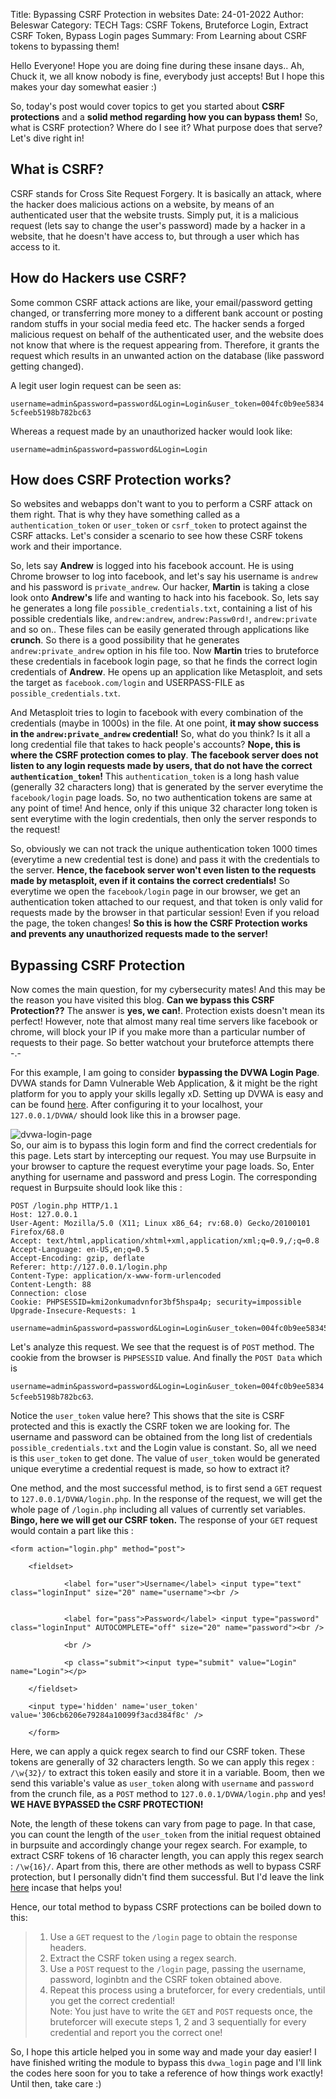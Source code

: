 Title: Bypassing CSRF Protection in websites
Date: 24-01-2022
Author: Beleswar
Category: TECH
Tags: CSRF Tokens, Bruteforce Login, Extract CSRF Token, Bypass Login pages
Summary: From Learning about CSRF tokens to bypassing them!  
  
Hello Everyone! Hope you are doing fine during these insane days.. Ah, Chuck it, we all know nobody is fine, everybody just accepts! But I hope this makes your day somewhat easier :)  
  
So, today's post would cover topics to get you started about **CSRF protections** and a **solid method regarding how you can bypass them!** So, what is CSRF protection? Where do I see it? What purpose does that serve? Let's dive right in!  
  
## What is CSRF?  
  
CSRF stands for Cross Site Request Forgery. It is basically an attack, where the hacker does malicious actions on a website, by means of an authenticated user that the website trusts. Simply put, it is a malicious request (lets say to change the user's password) made by a hacker in a website, that he doesn't have access to, but through a user which has access to it.  
  
## How do Hackers use CSRF?  
  
Some common CSRF attack actions are like, your email/password getting changed, or transferring more money to a different bank account or posting random stuffs in your social media feed etc. The hacker sends a forged malicious request on behalf of the authenticated user, and the website does not know that where is the request appearing from. Therefore, it grants the request which results in an unwanted action on the database (like password getting changed).  
  
A legit user login request can be seen as:  
  
`username=admin&password=password&Login=Login&user_token=004fc0b9ee58345cfeeb5198b782bc63`  
  
Whereas a request made by an unauthorized hacker would look like:  
  
`username=admin&password=password&Login=Login`  
  

## How does CSRF Protection works?  
  
So websites and webapps don't want to you to perform a CSRF attack on them right. That is why they have something called as a `authentication_token` or `user_token` or `csrf_token` to protect against the CSRF attacks. Let's consider a scenario to see how these CSRF tokens work and their importance.  
  
So, lets say **Andrew** is logged into his facebook account. He is using Chrome browser to log into facebook, and let's say his username is `andrew` and his password is `private_andrew`. Our hacker, **Martin** is taking a close look onto **Andrew's** life and wanting to hack into his facebook. So, lets say he generates a long file `possible_credentials.txt`, containing a list of his possible credentials like, `andrew:andrew`, `andrew:Passw0rd!`, `andrew:private` and so on.. These files can be easily generated through applications like **crunch**. So there is a good possibility that he generates `andrew:private_andrew` option in his file too. Now **Martin** tries to bruteforce these credentials in facebook login page, so that he finds the correct login credentials of **Andrew**. He opens up an application like Metasploit, and sets the target as `facebook.com/login` and USERPASS-FILE as `possible_credentials.txt`.  
  
And Metasploit tries to login to facebook with every combination of the credentials (maybe in 1000s) in the file. At one point, **it may show success in the `andrew:private_andrew` credential!** So, what do you think? Is it all a long credential file that takes to hack people's accounts? **Nope, this is where the CSRF protection comes to play**. **__The facebook server does not listen to any login requests made by users, that do not have the correct `authentication_token`!__** This `authentication_token` is a long hash value (generally 32 characters long) that is generated by the server everytime the `facebook/login` page loads. So, no two authentication tokens are same at any point of time! And hence, only if this unique 32 character long token is sent everytime with the login credentials, then only the server responds to the request!  
  
So, obviously we can not track the unique authentication token 1000 times (everytime a new credential test is done) and pass it with the credentials to the server. **__Hence, the facebook server won't even listen to the requests made by metasploit, even if it contains the correct credentials!__** So everytime we open the `facebook/login` page in our browser, we get an authentication token attached to our request, and that token is only valid for requests made by the browser in that particular session! Even if you reload the page, the token changes! **So this is how the CSRF Protection works and prevents any unauthorized requests made to the server!**  
  
## Bypassing CSRF Protection  
  
Now comes the main question, for my cybersecurity mates! And this may be the reason you have visited this blog. **Can we bypass this CSRF Protection??** The answer is **yes, we can!**. Protection exists doesn't mean its perfect! However, note that almost many real time servers like facebook or chrome, will block your IP if you make more than a particular number of requests to their page. So better watchout your bruteforce attempts there -.-  
  
For this example, I am going to consider **bypassing the DVWA Login Page**. DVWA stands for Damn Vulnerable Web Application, & it might be the right platform for you to apply your skills legally xD. Setting up DVWA is easy and can be found [here](https://www.golinuxcloud.com/install-dvwa-kali-linux/). After configuring it to your localhost, your `127.0.0.1/DVWA/` should look like this in a browser page.  
  
![dvwa-login-page](https://drive.google.com/uc?export=view&id=1kRXKoZkjv0vq2gI8OfgeybxWaFJoti77)  
So, our aim is to bypass this login form and find the correct credentials for this page. Lets start by intercepting our request. You may use Burpsuite in your browser to capture the request everytime your page loads. So, Enter anything for username and password and press Login. The corresponding request in Burpsuite should look like this :  
```  
POST /login.php HTTP/1.1
Host: 127.0.0.1
User-Agent: Mozilla/5.0 (X11; Linux x86_64; rv:68.0) Gecko/20100101 Firefox/68.0
Accept: text/html,application/xhtml+xml,application/xml;q=0.9,/;q=0.8
Accept-Language: en-US,en;q=0.5
Accept-Encoding: gzip, deflate
Referer: http://127.0.0.1/login.php
Content-Type: application/x-www-form-urlencoded
Content-Length: 88
Connection: close
Cookie: PHPSESSID=kmi2onkumadvnfor3bf5hspa4p; security=impossible
Upgrade-Insecure-Requests: 1

username=admin&password=password&Login=Login&user_token=004fc0b9ee58345cfeeb5198b782bc63
```  
  
Let's analyze this request. We see that the request is of `POST` method. The cookie from the browser is `PHPSESSID` value. And finally the `POST Data` which is  
  
`username=admin&password=password&Login=Login&user_token=004fc0b9ee58345cfeeb5198b782bc63`.  
  
Notice the `user_token` value here? This shows that the site is CSRF protected and this is exactly the CSRF token we are looking for. The username and password can be obtained from the long list of credentials `possible_credentials.txt` and the Login value is constant. So, all we need is this `user_token` to get done. The value of `user_token` would be generated unique everytime a credential request is made, so how to extract it?  
  
One method, and the most successful method, is to first send a `GET` request to `127.0.0.1/DVWA/login.php`. In the response of the request, we will get the whole page of `/login.php` including all values of currently set variables. **Bingo, here we will get our CSRF token.** The response of your `GET` request would contain a part like this :  
  
```  
<form action="login.php" method="post">

	<fieldset>

			<label for="user">Username</label> <input type="text" class="loginInput" size="20" name="username"><br />


			<label for="pass">Password</label> <input type="password" class="loginInput" AUTOCOMPLETE="off" size="20" name="password"><br />

			<br />

			<p class="submit"><input type="submit" value="Login" name="Login"></p>

	</fieldset>

	<input type='hidden' name='user_token' value='306cb6206e79284a10099f3acd384f8c' />

	</form>
```  
Here, we can apply a quick regex search to find our CSRF token. These tokens are generally of 32 characters length. So we can apply this regex : `/\w{32}/` to extract this token easily and store it in a variable. Boom, then we send this variable's value as `user_token` along with `username` and `password` from the crunch file, as a `POST` method to `127.0.0.1/DVWA/login.php` and yes! **WE HAVE BYPASSED the CSRF PROTECTION!**  
  
Note, the length of these tokens can vary from page to page. In that case, you can count the length of the `user_token` from the initial request obtained in burpsuite and accordingly change your regex search. For example, to extract CSRF tokens of 16 character length, you can apply this regex search : `/\w{16}/`. Apart from this, there are other methods as well to bypass CSRF protection, but I personally didn't find them successful. But I'd leave the link [here](https://shahmeeramir.com/methods-to-bypass-csrf-protection-on-a-web-application-3198093f6599) incase that helps you!  
  
Hence, our total method to bypass CSRF protections can be boiled down to this:  
  
> 1. Use a `GET` request to the `/login` page to obtain the response headers.
> 2. Extract the CSRF token using a regex search.
> 3. Use a `POST` request to the `/login` page, passing the username, password, loginbtn and the CSRF token obtained above.
> 4. Repeat this process using a bruteforcer, for every credentials, until you get the correct credential!  
> Note: You just have to write the `GET` and `POST` requests once, the bruteforcer will execute steps 1, 2 and 3 sequentially for every credential and report you the correct one!  
  
So, I hope this article helped you in some way and made your day easier! I have finished writing the module to bypass this `dvwa_login` page and I'll link the codes here soon for you to take a reference of how things work exactly! Until then, take care :)
